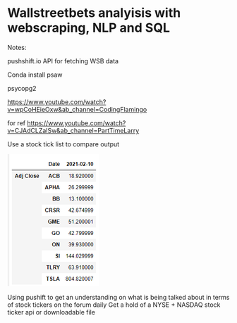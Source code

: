 # Wallstreetbets analyisis with webscraping, NLP and SQL

Notes: 

pushshift.io API for fetching WSB data

Conda install psaw

psycopg2

https://www.youtube.com/watch?v=wpCoHEieOxw&ab_channel=CodingFlamingo

for ref https://www.youtube.com/watch?v=CJAdCLZaISw&ab_channel=PartTimeLarry

Use a stock tick list to compare output

![](ticker_prices.png)

Using pushift to get an understanding on what is being talked about in terms of stock tickers on the forum daily
Get a hold of a NYSE + NASDAQ stock ticker api or downloadable file
